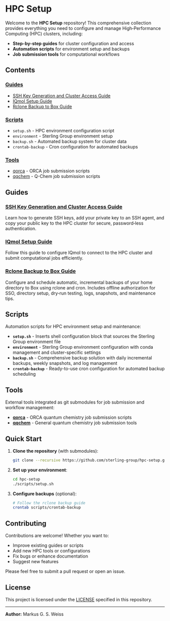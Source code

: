# HPC Setup

Welcome to the **HPC Setup** repository! This comprehensive collection provides everything you need to configure and manage High‑Performance Computing (HPC) clusters, including:

- **Step-by-step guides** for cluster configuration and access
- **Automation scripts** for environment setup and backups
- **Job submission tools** for computational workflows

## Contents

### [Guides](guides/)
- [SSH Key Generation and Cluster Access Guide](guides/ssh-key-guide/README.md)
- [IQmol Setup Guide](guides/iqmol-guide/README.md)
- [Rclone Backup to Box Guide](guides/rclone-backup-guide/README.md)

### [Scripts](scripts/)
- `setup.sh` - HPC environment configuration script
- `environment` - Sterling Group environment setup
- `backup.sh` - Automated backup system for cluster data
- `crontab-backup` - Cron configuration for automated backups

### [Tools](tools/)
- [qorca](tools/qorca/) - ORCA job submission scripts
- [qqchem](tools/qqchem/) - Q-Chem job submission scripts

## Guides

### [SSH Key Generation and Cluster Access Guide](guides/ssh-key-guide/README.md)

Learn how to generate SSH keys, add your private key to an SSH agent, and copy your public key to the HPC cluster for secure, password‑less authentication.

### [IQmol Setup Guide](guides/iqmol-guide/README.md)

Follow this guide to configure IQmol to connect to the HPC cluster and submit computational jobs efficiently.

### [Rclone Backup to Box Guide](guides/rclone-backup-guide/README.md)

Configure and schedule automatic, incremental backups of your home directory to Box using rclone and cron. Includes offline authorization for SSO, directory setup, dry‑run testing, logs, snapshots, and maintenance tips.

## Scripts

Automation scripts for HPC environment setup and maintenance:

- **`setup.sh`** - Inserts shell configuration block that sources the Sterling Group environment file
- **`environment`** - Sterling Group environment configuration with conda management and cluster-specific settings
- **`backup.sh`** - Comprehensive backup solution with daily incremental backups, weekly snapshots, and log management
- **`crontab-backup`** - Ready-to-use cron configuration for automated backup scheduling

## Tools

External tools integrated as git submodules for job submission and workflow management:

- **[qorca](https://github.com/Markus-G-S-Weiss/qorca)** - ORCA quantum chemistry job submission scripts
- **[qqchem](https://github.com/Markus-G-S-Weiss/qqchem)** - General quantum chemistry job submission tools

## Quick Start

1. **Clone the repository** (with submodules):
   ```bash
   git clone --recursive https://github.com/sterling-group/hpc-setup.git
   ```

2. **Set up your environment**:
   ```bash
   cd hpc-setup
   ./scripts/setup.sh
   ```

3. **Configure backups** (optional):
   ```bash
   # Follow the rclone backup guide
   crontab scripts/crontab-backup
   ```

## Contributing

Contributions are welcome! Whether you want to:
- Improve existing guides or scripts
- Add new HPC tools or configurations
- Fix bugs or enhance documentation
- Suggest new features

Please feel free to submit a pull request or open an issue.

## License

This project is licensed under the [LICENSE](LICENSE) specified in this repository.

---

**Author:** Markus G. S. Weiss
